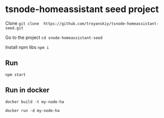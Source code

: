 # tsnode-homeassistant seed project

Clone `git clone 
https://github.com/troyanskiy/tsnode-homeassistant-seed.git`

Go to the project `cd snode-homeassistant-seed`

Install npm libs `npm i`

## Run

`npm start`

## Run in docker

`docker build -t my-node-ha`

`docker run -d my-node-ha`
